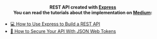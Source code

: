 <h4 align="center">
    REST API created with <a href="https://expressjs.com/">Express</a><br />
    You can read the tutorials about the implementation on <strong><a href="https://medium.com/@ferencalmasi">Medium</a>:</strong>
</h4>

- [💻 How to Use Express to Build a REST API](https://medium.com/better-programming/use-express-to-build-a-rest-api-69bd4abb8e4a)
- [🔐 How to Secure Your API With JSON Web Tokens](https://medium.com/javascript-in-plain-english/how-to-secure-your-api-with-json-web-tokens-495ec68ba6cd)